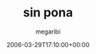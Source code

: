 ---
title: 'sin pona'
posts: 6
hash: 't495'
author: 'megaribi'
date: 2006-03-29T17:10:00+00:00
sources:
  - http://forums.tokipona.org/viewtopic.php%3Ft=495.html
---